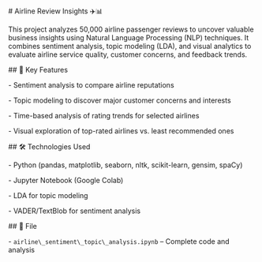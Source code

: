 \# Airline Review Insights ✈️📊



This project analyzes 50,000 airline passenger reviews to uncover valuable business insights using Natural Language Processing (NLP) techniques. It combines sentiment analysis, topic modeling (LDA), and visual analytics to evaluate airline service quality, customer concerns, and feedback trends.



\## 🚀 Key Features

\- Sentiment analysis to compare airline reputations

\- Topic modeling to discover major customer concerns and interests

\- Time-based analysis of rating trends for selected airlines

\- Visual exploration of top-rated airlines vs. least recommended ones



\## 🛠 Technologies Used

\- Python (pandas, matplotlib, seaborn, nltk, scikit-learn, gensim, spaCy)

\- Jupyter Notebook (Google Colab)

\- LDA for topic modeling

\- VADER/TextBlob for sentiment analysis



\## 📁 File

\- `airline\_sentiment\_topic\_analysis.ipynb` – Complete code and analysis

